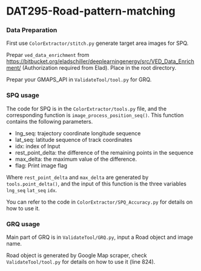 # DAT295-Road-pattern-matching
### Data Preparation

First use `ColorExtractor/stitch.py` generate target area images for SPQ.

Prepar `ved_data_enrichment` from  https://bitbucket.org/eladschiller/deeplearningenergy/src/VED_Data_Enrichment/ (Authorization required from Elad). Place in the root directory.

Prepar your GMAPS_API in `ValidateTool/tool.py` for GRQ.

### SPQ usage

The code for SPQ is in the `ColorExtractor/tools.py` file, and the corresponding function is `image_process_position_seq()`. This function contains the following parameters.

* lng_seq: trajectory coordinate longitude sequence
* lat_seq: latitude sequence of track coordinates
* idx: index of Input
* rest_point_delta: the difference of the remaining points in the sequence
* max_delta: the maximum value of the difference.
* flag: Print image flag 

Where `rest_point_delta` and `max_delta` are generated by `tools.point_delta()`, and the input of this function is the three variables `lng_seq` `lat_seq` `idx`.

You can refer to the code in `ColorExtractor/SPQ_Accuracy.py` for details on how to use it.

### GRQ usage

Main part of GRQ is in `ValidateTool/GRQ.py`, input a Road object and image name. 

Road object is generated by Google Map scraper, check `ValidateTool/tool.py` for details on how to use it (line 824).
